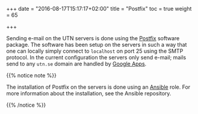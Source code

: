 +++
date = "2016-08-17T15:17:17+02:00"
title = "Postfix"
toc = true
weight = 65

+++

Sending e-mail on the UTN servers is done using the
[Postfix](http://www.postfix.org) software package. The software has been setup
on the servers in such a way that one can locally simply connect to `localhost`
on port 25 using the SMTP protocol. In the current configuration the servers
only send e-mail; mails send to any `utn.se` domain are handled by [Google
Apps](/infrastructure/google_suite).

{{% notice note %}}

The installation of Postfix on the servers is done using an
[Ansible](/5development_tools/ansible) role. For more information about the
installation, see the Ansible repository.

{{% /notice %}}
